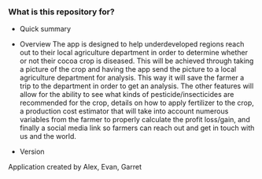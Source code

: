 
### What is this repository for? ###

* Quick summary
- Overview
The app is designed to help underdeveloped regions reach out to their local agriculture department in order to determine whether or not their cocoa crop is diseased. This will be achieved through taking a picture of the crop and having the app send the picture to a local agriculture department for analysis. This way it will save the farmer a trip to the department in order to get an analysis. The other features will allow for the ability to see what kinds of pesticide/insecticides are recommended for the crop, details on how to apply fertilizer to the crop, a production cost estimator that will take into account numerous variables from the farmer to properly calculate the profit loss/gain, and finally a social media link so farmers can reach out and get in touch with us and the world.
* Version


Application created by Alex, Evan, Garret
